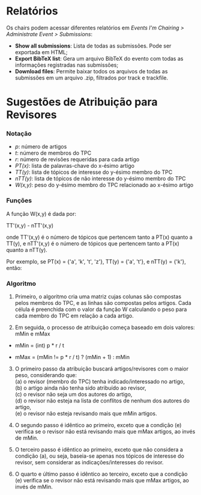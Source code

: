 # Relatórios

Os chairs podem acessar diferentes relatórios em _Events I'm Chairing > Administrate Event > Submissions_:

* **Show all submissions**: Lista de todas as submissões. Pode ser exportada em HTML;
* **Export BibTeX list**: Gera um arquivo BibTeX do evento com todas as informações registradas nas submissões;
* **Download files**: Permite baixar todos os arquivos de todas as submissões em um arquivo .zip, filtrados por track e trackfile.

# Sugestões de Atribuição para Revisores

### Notação

* _p_: número de artigos
* _t_: número de membros do TPC
* _r_: número de revisões requeridas para cada artigo
* _PT(x)_: lista de palavras-chave do x-ésimo artigo
* _TT(y)_: lista de tópicos de interesse do y-ésimo membro do TPC
* _nTT(y)_: lista de tópicos de não interesse do y-ésimo membro do TPC
* _W(x,y)_: peso do y-ésimo membro do TPC relacionado ao x-ésimo artigo

### Funções

A função W(x,y) é dada por:

TT'(x,y) - nTT'(x,y)

onde TT'(x,y) é o número de tópicos que pertencem tanto a PT(x) quanto a TT(y), e nTT'(x,y) é o número de tópicos que pertencem tanto a PT(x) quanto a nTT(y).

Por exemplo, se PT(x) = {'a', 'k', 't', 'z'}, TT(y) = {'a', 't'}, e nTT(y) = {'k'}, então:

### Algoritmo

1. Primeiro, o algoritmo cria uma matriz cujas colunas são compostas pelos membros do TPC, e as linhas são compostas pelos artigos. Cada célula é preenchida com o valor da função W calculando o peso para cada membro do TPC em relação a cada artigo.

2. Em seguida, o processo de atribuição começa baseado em dois valores: mMin e mMax

* mMin = (int) p * r / t

* mMax = (mMin != p * r / t) ? (mMin + 1) : mMin

3. O primeiro passo da atribuição buscará artigos/revisores com o maior peso, considerando que:  
   (a) o revisor (membro do TPC) tenha indicado/interessado no artigo,  
   (b) o artigo ainda não tenha sido atribuído ao revisor,  
   (c) o revisor não seja um dos autores do artigo,  
   (d) o revisor não esteja na lista de conflitos de nenhum dos autores do artigo,  
   (e) o revisor não esteja revisando mais que mMin artigos.

4. O segundo passo é idêntico ao primeiro, exceto que a condição (e) verifica se o revisor não está revisando mais que mMax artigos, ao invés de mMin.

5. O terceiro passo é idêntico ao primeiro, exceto que não considera a condição (a), ou seja, baseia-se apenas nos tópicos de interesse do revisor, sem considerar as indicações/interesses do revisor.

6. O quarto e último passo é idêntico ao terceiro, exceto que a condição (e) verifica se o revisor não está revisando mais que mMax artigos, ao invés de mMin.

